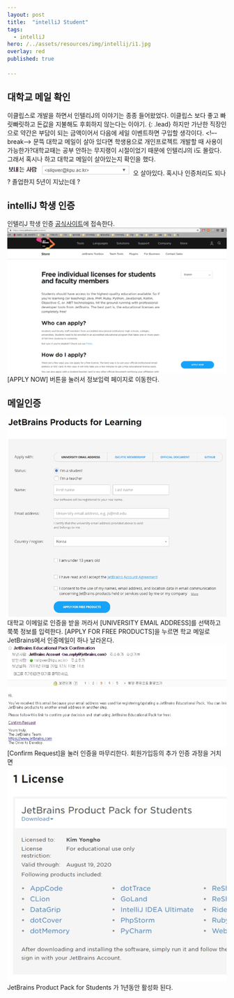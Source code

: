 ```yaml
---
layout: post
title:  "intelliJ Student"
tags:
  - intelliJ
hero: /../assets/resources/img/intellij/i1.jpg
overlay: red
published: true

---
```

## 대학교 메일 확인 
이클립스로 개발을 하면서 인텔리J의 이야기는 종종 들어왔었다. 이클립스 보다 좋고 빠릿빠릿하고 돈값을 지불해도 후회하지 않는다는 이야기. 
{: .lead}
하지만 가난한 직장인으로 약간은 부담이 되는 금액이어서 다음에 세일 이벤트하면 구입할 생각이다.
<!–-break-–>
문뜩 대학교 메일이 살아 있다면 학생용으로 개인프로젝트 개발할 때 사용이 가능한가?대학교때는 공부 안하는 무지랭이 시절이었기 때문에 인텔리J의 i도 몰랐다. 그래서 혹시나 하고 대학교 메일이 살아있는지 확인을 했다. 
<img src='/../assets/resources/img/intellij/i2.jpg' alt='i2'>
오 살아있다. 혹시나 인증처리도 되나 ? 졸업한지 5년이 지났는데 ?

## intelliJ 학생 인증 
인텔리J 학생 인증 <a href='https://www.egovframe.go.kr/EgovDevEnvRelease_300.jsp?menu=3&submenu=2&leftsub=2' target='_blank'>공식사이트</a>에 접속한다. 
<img src='/../assets/resources/img/intellij/i3.jpg' alt='i3'>
[APPLY NOW] 버튼을 눌러서 정보입력 페이지로 이동한다.

## 메일인증 
<img src='/../assets/resources/img/intellij/i4.jpg' alt='i4'>
대학교 이메일로 인증을 받을 꺼라서 [UNIVERSITY EMAIL ADDRESS]를 선택하고 쭉쭉 정보를 입력한다. [APPLY FOR FREE PRODUCTS]을 누르면 학교 메일로 JetBrains에서 인증메일이 하나 날라온다. 
<img src='/../assets/resources/img/intellij/i5.jpg' alt='i5'>
[Confirm Request]을 눌러 인증을 마무리한다. 회원가입등의 추가 인증 과정을 거치면 
<img src='/../assets/resources/img/intellij/i6.jpg' alt='i6'>
JetBrains Product Pack for Students 가 1년동안 활성화 된다. 
